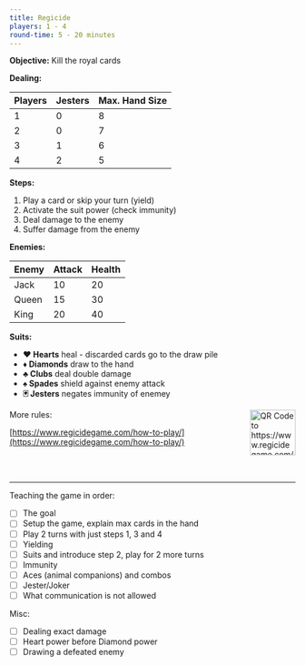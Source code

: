 ```yaml
---
title: Regicide
players: 1 - 4
round-time: 5 - 20 minutes
---
```


**Objective:** Kill the royal cards

**Dealing:**

| Players | Jesters | Max. Hand Size |
|---------|---------|----------------|
| 1       | 0       | 8              |
| 2       | 0       | 7              |
| 3       | 1       | 6              |
| 4       | 2       | 5              |

**Steps:**

1. Play a card or skip your turn (yield)
2. Activate the suit power (check immunity)
3. Deal damage to the enemy
4. Suffer damage from the enemy

**Enemies:**

| Enemy | Attack | Health |
|-------|--------|--------|
| Jack  | 10     | 20     |
| Queen | 15     | 30     |
| King  | 20     | 40     |

**Suits:**

- **♥ Hearts** heal - discarded cards go to the draw pile
- **♦ Diamonds** draw to the hand
- **♣ Clubs** deal double damage
- **♠ Spades** shield against enemy attack
- **🂿 Jesters** negates immunity of enemey

<!--split-->

<img alt="QR Code to https://www.regicidegame.com/how-to-play/" src="/api/qrcodes/https%3A%2F%2Fwww.regicidegame.com%2Fhow-to-play%2F" style="width: 5rem; float: right; margin: 0 0 1rem 1rem;">

More rules:

[https://www.regicidegame.com/how-to-play/](https://www.regicidegame.com/how-to-play/)

<br></br>

---

Teaching the game in order:

- [ ] The goal
- [ ] Setup the game, explain max cards in the hand
- [ ] Play 2 turns with just steps 1, 3 and 4
- [ ] Yielding
- [ ] Suits and introduce step 2, play for 2 more turns
- [ ] Immunity
- [ ] Aces (animal companions) and combos
- [ ] Jester/Joker
- [ ] What communication is not allowed

Misc:

- [ ] Dealing exact damage
- [ ] Heart power before Diamond power
- [ ] Drawing a defeated enemy
